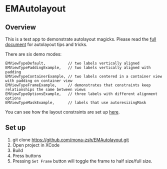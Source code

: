 # EMAutolayout

## Overview
This is a test app to demonstrate autolayout magicks. Please read the [full document](https://docs.google.com/document/d/1qVPtrmkXEAZXFCyYvLb1IU7HZY0Jm1H9evbbC2C527E/edit?usp=sharing) for autolayout tips and tricks.

There are six demo modes:

    EMViewTypeDefault,          // two labels vertically aligned
    EMViewTypePaddingExample,   // two labels vertically aligned with padding
    EMViewTypeContainerExample, // two labels centered in a container view with padding on container view
    EMViewTypeFrameExample,     // demonstrates that constraints keep relationships the same between views
    EMViewTypeOptionsExample,   // three labels with different alignment options
    EMViewTypeMaskExample,      // labels that use autoresizingMask

You can see how the layout constraints are set up [here](https://github.com/mona-zsh/EMAutolayout/blob/master/EMView.m).

## Set up

1. git clone https://github.com/mona-zsh/EMAutolayout.git
1. Open project in XCode
1. Build
1. Press buttons
1. Pressing `Set Frame` button will toggle the frame to half size/full size.

